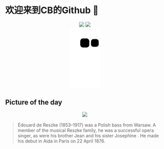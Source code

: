 
# 欢迎来到CB的Github 👋

<div align="center">
  <img height="137px" src="https://github-readme-stats.vercel.app/api?username=SuperCB&show_icons=true&theme=radical" />
  <img height="137px" src="https://github-readme-stats.vercel.app/api/top-langs/?username=SuperCB&hide_title=true&hide_border=true&layout=compact&langs_count=6&text_color=000&icon_color=fff" />
</div>


<div align="center">
    <img src="./contribution-snake/github-contribution-grid-snake.svg" />
</div>



## Picture of the day
<div align="center">
  <img width=400px src="https://upload.wikimedia.org/wikipedia/commons/thumb/6/64/%C3%89douard_de_Reszke_by_Nadar_%28BPL_Hale_Coll%29.jpg/960px-%C3%89douard_de_Reszke_by_Nadar_%28BPL_Hale_Coll%29.jpg" />
</div>

>Édouard de Reszke  (1853–1917) was a Polish  bass  from Warsaw. A member of the musical Reszke family, he was a successful opera singer, as were his brother  Jean  and his sister  Josephine . He made his debut in  Aida  in Paris on 22 April 1876.


